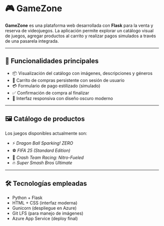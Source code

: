 # 🎮 GameZone

**GameZone** es una plataforma web desarrollada con **Flask** para la venta y reserva de videojuegos. La aplicación permite explorar un catálogo visual de juegos, agregar productos al carrito y realizar pagos simulados a través de una pasarela integrada.

---

## 🚀 Funcionalidades principales

- 📦 Visualización del catálogo con imágenes, descripciones y géneros
- 🛒 Carrito de compras persistente con sesión de usuario
- 💳 Formulario de pago estilizado (simulado)
- ✅ Confirmación de compra al finalizar
- 📱 Interfaz responsiva con diseño oscuro moderno

---

## 🖼️ Catálogo de productos

Los juegos disponibles actualmente son:

- ⚡ *Dragon Ball Sparking! ZERO*
- ⚽ *FIFA 25 (Standard Edition)*
- 🏁 *Crash Team Racing: Nitro-Fueled*
- 🔥 *Super Smash Bros Ultimate*

---

## 🛠️ Tecnologías empleadas

- Python + Flask
- HTML + CSS (interfaz moderna)
- Gunicorn (despliegue en Azure)
- Git LFS (para manejo de imágenes)
- Azure App Service (deploy final)
